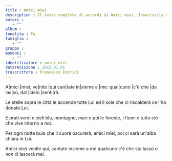 ```yaml
--- 
title : Amici miei
description : Il testo completo di accordi di Amici miei. Inseriscila nel tuo canzoniere!
autori : 
   - ""
album : 
tonalita : Fa
famiglia : 
   - ""
gruppo : 
momenti : 
   - ""
identificatore : amici_miei
datarevisione : 2015_01_01
trascrittore : Francesco Endrici
--- 
```




A|mici |miei, ve|nite |qui can|tate in|sieme a |me:
qual|cuno |c'è che |da las|sù, dal |cielo |senti|rà.


Le stelle sopra le città le accende tutte Lui 
ed il sole che ci riscalderà ce l'ha donato Lui.


E prati verdi e cieli blu, montagne, mari e poi 
le foreste, i fiumi e tutto ciò che vive intorno a noi.


Per ogni notte buia che il cuore oscurerà, 
amici miei, poi ci sarà un'alba chiara in Lui.


Amici miei venite qui, cantate insieme a me 
qualcuno c'è che sta lassù e non ci lascerà mai. 


